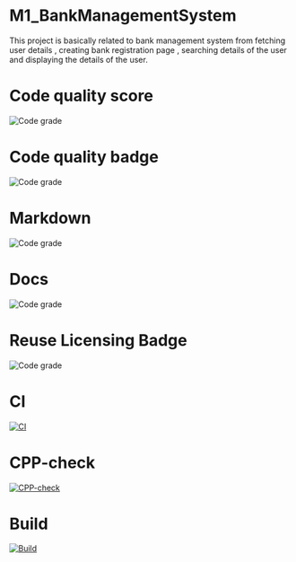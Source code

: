 # M1_BankManagementSystem
This project is basically related to bank management system from fetching user details , creating bank registration page , searching details of the user and displaying the details of the user. 

# Code quality score
![Code grade](https://api.codiga.io/project/30945/score/svg)


# Code quality badge
![Code grade](https://api.codiga.io/project/30945/status/svg)


# Markdown
![Code grade](https://img.shields.io/badge/Made%20with-Markdown-1f425f.svg)

# Docs
![Code grade](https://readthedocs.org/projects/ansicolortags/badge/?version=latest)


# Reuse Licensing Badge
![Code grade](https://img.shields.io/reuse/compliance/github.com/fsfe/reuse-tool)

# CI
[![CI](https://github.com/sim-anku/M1_BankManagementSystem_utility/actions/workflows/main.yml/badge.svg)](https://github.com/sim-anku/M1_BankManagementSystem_utility/actions/workflows/main.yml)

# CPP-check
[![CPP-check](https://github.com/sim-anku/M1_BankManagementSystem_utility/actions/workflows/CPP.yml/badge.svg)](https://github.com/sim-anku/M1_BankManagementSystem_utility/actions/workflows/CPP.yml)

# Build
[![Build](https://github.com/sim-anku/M1_BankManagementSystem_utility/actions/workflows/Build.yml/badge.svg)](https://github.com/sim-anku/M1_BankManagementSystem_utility/actions/workflows/Build.yml)
